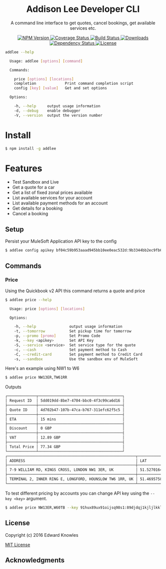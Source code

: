 <h1 align="center">Addison Lee Developer CLI</h1>

<p align="center">
A command line interface to get quotes, cancel bookings, get available services etc.
</p>

<p align="center">
  <a href="https://npmjs.org/package/addlee">
    <img src="https://img.shields.io/npm/v/addlee.svg?style=flat-square"
         alt="NPM Version">
  </a>

  <a href="https://coveralls.io/r/eknowles/addlee">
    <img src="https://img.shields.io/coveralls/eknowles/addlee.svg?style=flat-square"
         alt="Coverage Status">
  </a>

  <a href="https://travis-ci.org/eknowles/addlee">
    <img src="https://img.shields.io/travis/eknowles/addlee.svg?style=flat-square"
         alt="Build Status">
  </a>

  <a href="https://npmjs.org/package/addlee">
    <img src="http://img.shields.io/npm/dm/addlee.svg?style=flat-square"
         alt="Downloads">
  </a>

  <a href="https://david-dm.org/eknowles/addlee.svg">
    <img src="https://david-dm.org/eknowles/addlee.svg?style=flat-square"
         alt="Dependency Status">
  </a>

  <a href="https://github.com/eknowles/addlee/blob/master/LICENSE">
    <img src="https://img.shields.io/npm/l/addlee.svg?style=flat-square"
         alt="License">
  </a>
</p>

```bash
addlee --help

  Usage: addlee [options] [command]

  Commands:

    price [options] [locations]
    completion             Print command completion script
    config [key] [value]   Get and set options

  Options:

    -h, --help     output usage information
    -d, --debug    enable debugger
    -V, --version  output the version number
```

# Install

```bash
$ npm install -g addlee
```

# Features

- Test Sandbox and Live
- Get a quote for a car
- Get a list of fixed zonal prices available
- List available services for your account
- List available payment methods for an account
- Get details for a booking
- Cancel a booking

## Setup

Persist your MuleSoft Application API key to the config

```bash
$ addlee config apikey bf04c59b953aaad945bb10ee0eac532d:9b3344bb2ec9fb643eecac8389d2521b
```

## Commands

### Price

Using the Quickbook v2 API this command returns a quote and price

```bash
$ addlee price --help

  Usage: price [options] [locations]

  Options:

    -h, --help               output usage information
    -t, --tomorrow           Set pickup time for tomorrow
    -p, --promo [promo]      Set Promo Code
    -k, --key <apikey>       Set API Key
    -S, --service <service>  Set service type for the quote
    -c, --cash               Set payment method to Cash
    -C, --credit-card        Set payment method to Credit Card
    -s, --sandbox            Use the sandbox env of MuleSoft
```

Here's an example using NW1 to W6

```bash
$ addlee price NW13ER,TW61RR
```

Outputs

```bash
┌─────────────┬──────────────────────────────────────┐
│ Request ID  │ 5dd019dd-8be7-4704-bbc0-4f3c99ca6d16 │
├─────────────┼──────────────────────────────────────┤
│ Quote ID    │ 4d702b47-107b-47ca-b767-311efc62f5c5 │
├─────────────┼──────────────────────────────────────┤
│ ETA         │ 15 mins                              │
├─────────────┼──────────────────────────────────────┤
│ Discount    │ 0 GBP                                │
├─────────────┼──────────────────────────────────────┤
│ VAT         │ 12.89 GBP                            │
├─────────────┼──────────────────────────────────────┤
│ Total Price │ 77.34 GBP                            │
└─────────────┴──────────────────────────────────────┘
┌──────────────────────────────────────────────────────────┬───────────────────┬────────────┬────────┐
│ ADDRESS                                                  │ LAT               │ LONG       │ SOURCE │
├──────────────────────────────────────────────────────────┼───────────────────┼────────────┼────────┤
│ 7-9 WILLIAM RD, KINGS CROSS, LONDON NW1 3ER, UK          │ 51.52701649999999 │ -0.1393921 │ GOOGLE │
├──────────────────────────────────────────────────────────┼───────────────────┼────────────┼────────┤
│ TERMINAL 2, INNER RING E, LONGFORD, HOUNSLOW TW6 1RR, UK │ 51.46957580000001 │ -0.4496072 │ GOOGLE │
└──────────────────────────────────────────────────────────┴───────────────────┴────────────┴────────┘
```

To test different pricing by accounts you can change API key using the `--key <key>` argument.

```bash
$ addlee price NW13ER,W60TB --key 91hux89ux91oijsq98s1:89djdqj1kjljlkkldoi990
```

## License

Copyright (c) 2016 Edward Knowles

[MIT License](http://en.wikipedia.org/wiki/MIT_License)

## Acknowledgments
